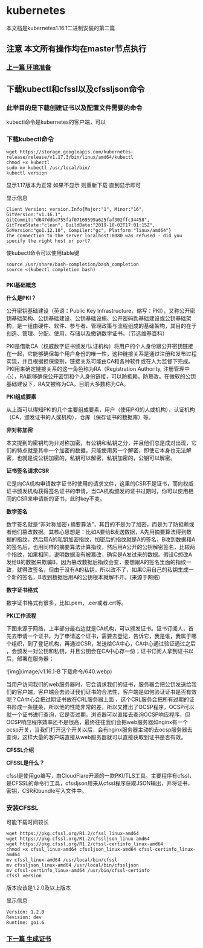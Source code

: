 # kubernetes

本文档是kubernetes1.16.1二进制安装的第二篇

## 注意 本文所有操作均在master节点执行

### [上一篇  环境准备](https://github.com/mytting/kubernetes/blob/master/A-%E4%BA%8C%E8%BF%9B%E5%88%B6%E5%AE%89%E8%A3%85Kubernetes/v1.16.1-A%20%E7%8E%AF%E5%A2%83%E5%87%86%E5%A4%87.md)



## 下载kubectl和cfssl以及cfssljson命令

### 此举目的是下载创建证书以及配置文件需要的命令

kubectl命令是kubernetes的客户端，可以

### 下载kubectl命令



```
wget https://storage.googleapis.com/kubernetes-release/release/v1.17.3/bin/linux/amd64/kubectl
chmod +x kubectl
sudo mv kubectl /usr/local/bin/
kubectl version
```

显示1.17版本为正常 如果不显示 则重新下载  直到显示即可



显示信息



```
Client Version: version.Info{Major:"1", Minor:"16", GitVersion:"v1.16.1", GitCommit:"d647ddbd755faf07169599a625faf302ffc34458", GitTreeState:"clean", BuildDate:"2019-10-02T17:01:15Z", GoVersion:"go1.12.10", Compiler:"gc", Platform:"linux/amd64"}
The connection to the server localhost:8080 was refused - did you specify the right host or port?
```

使kubectl命令可以使用table键

```
source /usr/share/bash-completion/bash_completion 
source <(kubectl completion bash)
```



### 

**PKI基础概念**



**什么是PKI？**

公开密钥基础建设（英语：Public Key Infrastructure，缩写：PKI），又称公开密钥基础架构、公钥基础建设、公钥基础设施、公开密码匙基础建设或公钥基础架构，是一组由硬件、软件、参与者、管理政策与流程组成的基础架构，其目的在于创造、管理、分配、使用、存储以及撤销数字证书。（节选维基百科）

PKI是借助CA（权威数字证书颁发/认证机构）将用户的个人身份跟公开密钥链接在一起，它能够确保每个用户身份的唯一性，这种链接关系是通过注册和发布过程实现，并且根据担保级别，链接关系可能由CA和各种软件或在人为监督下完成。PKI用来确定链接关系的这一角色称为RA（Registration Authority, 注册管理中心），RA能够确保公开密钥和个人身份链接，可以防抵赖，防篡改。在微软的公钥基础建设下，RA又被称为CA，目前大多数称为CA。

**PKI组成要素**

从上面可以得知PKI的几个主要组成要素，用户（使用PKI的人或机构），认证机构（CA，颁发证书的人或机构），仓库（保存证书的数据库）等。

**非对称加密**

本文提到的密钥均为非对称加密，有公钥和私钥之分，并且他们总是成对出现，它们的特点就是其中一个加密的数据，只能使用另一个解密，即使它本身也无法解密，也就是说公钥加密的，私钥可以解密，私钥加密的，公钥可以解密。

**证书签名请求CSR**

它是向CA机构申请数字证书时使用的请求文件，这里的CSR不是证书，而向权威证书颁发机构获得签名证书的申请，当CA机构颁发的证书过期时，你可以使用相同的CSR来申请新的证书，此时key不变。

**数字签名**

数字签名就是“非对称加密+摘要算法”，其目的不是为了加密，而是为了防抵赖或者他们篡改数据。其核心思想是：比如A要给B发送数据，A先用摘要算法得到数据的指纹，然后用A的私钥加密指纹，加密后的指纹就是A的签名，B收到数据和A的签名后，也用同样的摘要算法计算指纹，然后用A公开的公钥解密签名，比较两个指纹，如果相同，说明数据没有被篡改，确实是A发过来的数据。假设C想改A发给B的数据来欺骗B，因为篡改数据后指纹会变，要想跟A的签名里面的指纹一致，就得改签名，但由于没有A的私钥，所以改不了，如果C用自己的私钥生成一个新的签名，B收到数据后用A的公钥根本就解不开。(来源于网络)

**数字证书格式**

数字证书格式有很多，比如.pem，.cer或者.crt等。

**PKI工作流程**

下图来源于网络，上半部分最右边就是CA机构，可以颁发证书。证书订阅人，首先去申请一个证书，为了申请这个证书，需要去登记，告诉它，我是谁，我属于哪个组织，到了登记机构，再通过CSR，发送给CA中心，CA中心通过验证通过之后 ，会颁发一对公钥和私钥，并且公钥会在CA中心存一份；证书订阅人拿到证书以后，部署在服务器；



![img](image/v1.16.1-B 下载命令/640.webp)

当用户访问我们的web服务器时，它会请求我们的证书，服务器会把公钥发送给我们的客户端，客户端会去验证我们证书的合法性，客户端是如何验证证书是否有效呢？CA中心会把过期证书放在CRL服务器上面 ，这个CRL服务会把所有过期的证书形成一条链条，所以他的性能非常的差，所以又推出了OCSP程序，OCSP可以就一个证书进行查询，它是否过期，浏览器可以直接去查询OCSP响应程序，但OCSP响应程序效率还不是很高，最终往往我们会把web服务器如nginx有一个ocsp开关，当我们打开这个开关以后，会有nginx服务器主动的去ocsp服务器去查询，这样大量的客户端直接从web服务器就可以直接获取到证书是否有效。

**CFSSL介绍**

**CFSSL是什么？**

cfssl是使用go编写，由CloudFlare开源的一款PKI/TLS工具。主要程序有cfssl，是CFSSL的命令行工具，cfssljson用来从cfssl程序获取JSON输出，并将证书，密钥，CSR和bundle写入文件中。

### 安装CFSSL

可能下载时间较长

```
wget https://pkg.cfssl.org/R1.2/cfssl_linux-amd64
wget https://pkg.cfssl.org/R1.2/cfssljson_linux-amd64
wget https://pkg.cfssl.org/R1.2/cfssl-certinfo_linux-amd64
chmod +x cfssl_linux-amd64 cfssljson_linux-amd64 cfssl-certinfo_linux-amd64
mv cfssl_linux-amd64 /usr/local/bin/cfssl
mv cfssljson_linux-amd64 /usr/local/bin/cfssljson
mv cfssl-certinfo_linux-amd64 /usr/bin/cfssl-certinfo
cfssl version
```

版本应该是1.2.0及以上版本

显示信息

```
Version: 1.2.0
Revision: dev
Runtime: go1.6
```



### [下一篇   生成证书](https://github.com/mytting/kubernetes/blob/master/A-%E4%BA%8C%E8%BF%9B%E5%88%B6%E5%AE%89%E8%A3%85Kubernetes/v1.16.1-C%20%E7%94%9F%E6%88%90%E8%AF%81%E4%B9%A6.md)

